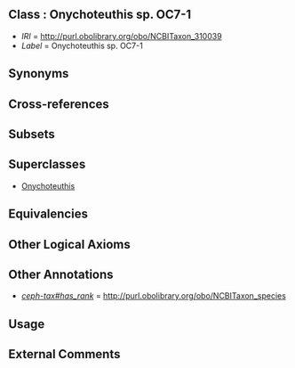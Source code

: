 
## Class : Onychoteuthis sp. OC7-1

 * *IRI* = http://purl.obolibrary.org/obo/NCBITaxon_310039
 * *Label* = Onychoteuthis sp. OC7-1

## Synonyms


## Cross-references


## Subsets


## Superclasses

 * [Onychoteuthis](../../NCBITaxon/26/NCBITaxon_61726.md)

## Equivalencies


## Other Logical Axioms


## Other Annotations

 * *[ceph-tax#has_rank](../../ceph-tax#has/nk/ceph-tax#has_rank.md)* = http://purl.obolibrary.org/obo/NCBITaxon_species

## Usage


## External Comments

